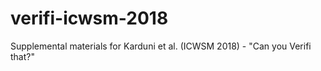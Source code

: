 # verifi-icwsm-2018
Supplemental materials for Karduni et al. (ICWSM 2018) - "Can you Verifi that?"
